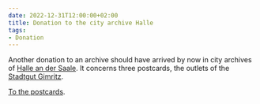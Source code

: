 ```yaml
---
date: 2022-12-31T12:00:00+02:00
title: Donation to the city archive Halle
tags:
- Donation
---
```


Another donation to an archive should have arrived by now in city archives of [Halle an der Saale](https://de.wikipedia.org/wiki/Halle_(Saale)). It concerns three postcards, the outlets of the [Stadtgut Gimritz](https://de.wikipedia.org/wiki/Pei%C3%9Fnitzinsel#Das_Gut_Gimritz).
<!--more-->

[To the postcards](/collections/donations/halle/).
